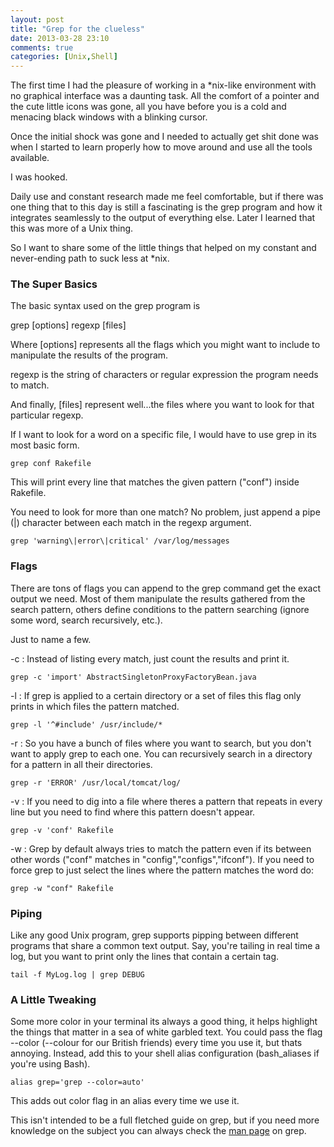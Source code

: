 ```yaml
---
layout: post
title: "Grep for the clueless"
date: 2013-03-28 23:10
comments: true
categories: [Unix,Shell]
---
```


The first time I had the pleasure of working in a \*nix-like environment with no 
graphical interface was a daunting task. All the comfort of a pointer and 
the cute little icons was gone, all you have before you is a cold and menacing
black windows with a blinking cursor.

Once the initial shock was gone and I needed to actually get shit done
was when I started to learn properly how to move around and use all the tools
available.

I was hooked.

Daily use and constant research made me feel comfortable, but if there was one
thing that to this day is still a fascinating is the grep program and how
it integrates seamlessly to the output of everything else. Later I learned that
this was more of a Unix thing.

So I want to share some of the little things that helped on my constant and
never-ending path to suck less at \*nix.

### The Super Basics ###

The basic syntax used on the grep program is

grep [options] regexp [files]

Where [options] represents all the flags which you might want to include
to manipulate the results of the program.

regexp is the string of characters or regular expression the program needs to 
match.

And finally, [files] represent well...the files where you want to look for that 
particular regexp.

If I want to look for a word on a specific file, I would have to use grep in
its most basic form.

``
grep conf Rakefile
``

This will print every line that matches the given pattern ("conf") inside Rakefile.

You need to look for more than one match? No problem, just append a pipe (|) character
between each match in the regexp argument.

``
grep 'warning\|error\|critical' /var/log/messages
``

### Flags ###

There are tons of flags you can append to the grep command get the exact output we need.
Most of them manipulate the results gathered from the search pattern, others
define conditions to the pattern searching (ignore some word, search recursively, etc.).

Just to name a few.

-c : Instead of listing every match, just count the results and print it.

``
grep -c 'import' AbstractSingletonProxyFactoryBean.java
``

-l : If grep is applied to a certain directory or a set of files this flag
only prints in which files the pattern matched.

``
grep -l '^#include' /usr/include/*
``

-r : So you have a bunch of files where you want to search, but you don't want
to apply grep to each one. You can recursively search in a directory for a 
pattern in all their directories.

``
grep -r 'ERROR' /usr/local/tomcat/log/
``

-v : If you need to dig into a file where theres a pattern that repeats 
in every line but you need to find where this pattern doesn't appear.

``
grep -v 'conf' Rakefile
``

-w : Grep by default always tries to match the pattern even if its between other
words ("conf" matches in "config","configs","ifconf").
If you need to force grep to just select the lines where the pattern matches
the word do:

``
grep -w "conf" Rakefile
``

### Piping ###

Like any good Unix program, grep supports pipping between different programs that
share a common text output.
Say, you're tailing in real time a log, but you want to print only the lines that
contain a certain tag.

``
tail -f MyLog.log | grep DEBUG
``

### A Little Tweaking ###

Some more color in your terminal its always a good thing, it helps highlight 
the things that matter in a sea of white garbled text.
You could pass the flag --color (--colour for our British friends) every time you
use it, but thats annoying. Instead, add this to your shell alias configuration 
(bash_aliases if you're using Bash).

``
alias grep='grep --color=auto'
``

This adds out color flag in an alias every time we use it.

This isn't intended to be a full fletched guide on grep, but if you need more
knowledge on the subject you can always check the [man page](http://unixhelp.ed.ac.uk/CGI/man-cgi?grep) on grep.
